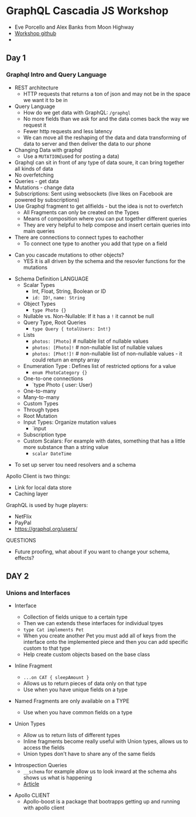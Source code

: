 # GraphQL Cascadia JS Workshop

- Eve Porcello and Alex Banks from Moon Highway
- [Workshop github](https://github.com/graphqlworkshop/cascadiajs)
-

## Day 1

### Graphql Intro and Query Language

- REST architecture
  - HTTP requests that returns a ton of json and may not be in the space we want it to be in
- Query Language
  - How do we get data with GraphQL: `/graphql`
  - No more fields than we ask for and the data comes back the way we request it
  - Fewer http requests and less latency
  - We can move all the reshaping of the data and data transforming of data to server and then deliver the data to our phone
- Changing Data with graphql
  - Use a `MUTATION`(used for posting a data)
- Graphql can sit in front of any type of data soure, it can bring together all kinds of data
- No overfetching
- Queries - get data
- Mutations - change data
- Subscriptions: Sent using websockets (live likes on Facebook are powered by subscriptions)
- Use Graphql fragment to get allfields - but the idea is not to overfetch
  - All Fragments can only be created on the Types
  - Means of composition where you can put together different queries
  - They are very helpful to help compose and insert certain queries into main queries
- There are connections to connect types to eachother
  - To connect one type to another you add that type on a field

* Can you cascade mutations to other objects?
  - YES it is all driven by the schema and the resovler functions for the mutations

- Schema Definition LANGUAGE
  - Scalar Types
    - Int, Float, String, Boolean or ID
    - `id: ID!`, `name: String`
  - Object Types
    - `type Photo {}`
  - Nullable vs. Non-Nullable: If it has a `!` it cannot be null
  - Query Type, Root Queries
    - `type Query { totalUsers: Int!}`
  - Lists
    - `photos: [Photo]` # nullable list of nullable values
    - `photos: [Photo]!` # non-nullable list of nullable values
    - `photos: [Phot!]!` # non-nullable list of non-nullable values - it could return an empty array
  - Enumeration Type : Defines list of restricted options for a value
    - `enum PhotoCategory {}`
  - One-to-one connections
    - `type Photo { user: User}
  - One-to-many
  - Many-to-many
  - Custom Types
  - Through types
  - Root Mutation
  - Input Types: Organize mutation values
    - `input
  - Subscription type
  - Custom Scalars: For example with dates, something that has a little more substance than a string value
    - `scalar DateTime`

* To set up server tou need resolvers and a schema

Apollo Client is two things:

- Link for local data store
- Caching layer

GraphQL is used by huge players:

- NetFlix
- PayPal
- https://graphql.org/users/

QUESTIONS

- Future proofing, what about if you want to change your schema, effects?

## DAY 2

### Unions and Interfaces

- Interface

  - Collection of fields unique to a certain type
  - Then we can extends these interfaces for individual tpyes
  - `type Cat implements Pet`
  - When you create another Pet you must add all of keys from the interface onto the implemented piece and then you can add specific custom to that type
  - Help create custom objects based on the base class

- Inline Fragment
  - `...on CAT { sleepAmount }`
  - Allows us to return pieces of data only on that type
  - Use when you have unique fields on a type
- Named Fragments are only available on a TYPE

  - Use when you have common fields on a type

- Union Types
  - Allow us to return lists of different types
  - Inline fragments become really useful with Union types, allows us to access the fields
  - Union types don't have to share any of the same fields

* Introspection Queries
  - `__schema` for example allow us to look inward at the schema ahs shows us what is happening
  - [Article](https://moonhighway.com/five-introspection-queries)

- Apollo CLIENT
  - Apollo-boost is a package that bootrapps getting up and running with apollo client
